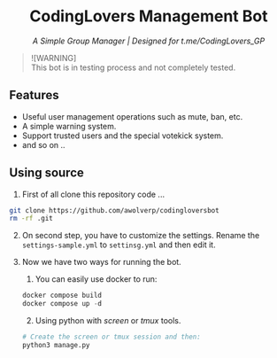 <h1 align="center">
    CodingLovers Management Bot
</h1>
<p align="center">
    <em>A Simple Group Manager | Designed for t.me/CodingLovers_GP</em>
</p>

> ![WARNING]\
> This bot is in testing process and not completely tested.

## Features
- Useful user management operations such as mute, ban, etc.
- A simple warning system.
- Support trusted users and the special votekick system.
- and so on ..

## Using source
1. First of all clone this repository code ...

```bash
git clone https://github.com/awolverp/codingloversbot
rm -rf .git
```

2. On second step, you have to customize the settings. Rename the `settings-sample.yml` to `settinsg.yml` and then edit it.

3. Now we have two ways for running the bot.

    1. You can easily use docker to run:

    ```python
    docker compose build
    docker compose up -d
    ```

    2. Using python with *screen* or *tmux* tools.

    ```python
    # Create the screen or tmux session and then:
    python3 manage.py
    ```
